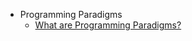 - Programming Paradigms
    - [What are Programming Paradigms?](programming-paradigms/what-are-programming-paradigms.md)
